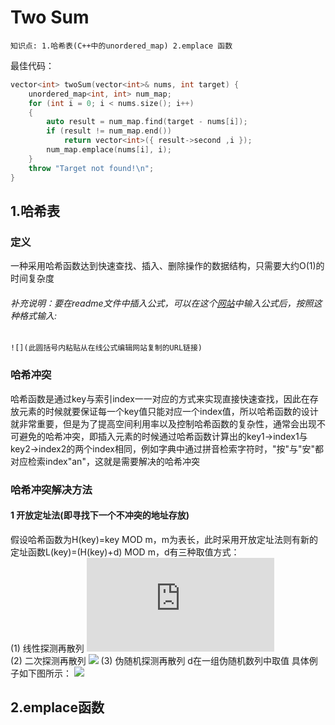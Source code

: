 # Two Sum
`知识点: 1.哈希表(C++中的unordered_map) 2.emplace 函数`

最佳代码：
```cpp
vector<int> twoSum(vector<int>& nums, int target) {
    unordered_map<int, int> num_map;
    for (int i = 0; i < nums.size(); i++)
    {
        auto result = num_map.find(target - nums[i]);
        if (result != num_map.end())
            return vector<int>({ result->second ,i });
        num_map.emplace(nums[i], i);
    }
    throw "Target not found!\n";
}
```
## 1.哈希表
### 定义
一种采用哈希函数达到快速查找、插入、删除操作的数据结构，只需要大约O(1)的时间复杂度
###### 补充说明：要在readme文件中插入公式，可以在这个[网站](https://www.codecogs.com/latex/eqneditor.php"在线LaTeX公式编辑器")中输入公式后，按照这种格式输入:  
`![](此圆括号内粘贴从在线公式编辑网站复制的URL链接)`
### 哈希冲突
哈希函数是通过key与索引index一一对应的方式来实现直接快速查找，因此在存放元素的时候就要保证每一个key值只能对应一个index值，所以哈希函数的设计就非常重要，但是为了提高空间利用率以及控制哈希函数的复杂性，通常会出现不可避免的哈希冲突，即插入元素的时候通过哈希函数计算出的key1->index1与key2->index2的两个index相同，例如字典中通过拼音检索字符时，"按"与"安"都对应检索index"an"，这就是需要解决的哈希冲突
### 哈希冲突解决方法
#### 1 开放定址法(即寻找下一个不冲突的地址存放)
假设哈希函数为H(key)=key MOD m，m为表长，此时采用开放定址法则有新的定址函数L(key)=(H(key)+d) MOD m，d有三种取值方式：  
(1) 线性探测再散列 ![](https://latex.codecogs.com/gif.latex?d=c(constant))  
(2) 二次探测再散列 ![](https://latex.codecogs.com/gif.latex?d=1^{2},-1^{2},2^{2},2^{-2}...)
(3) 伪随机探测再散列 d在一组伪随机数列中取值
具体例子如下图所示：
![](https://bbsmax.ikafan.com/static/L3Byb3h5L2h0dHBzL2ltYWdlczIwMTUuY25ibG9ncy5jb20vYmxvZy83OTkwNTUvMjAxNjEyLzc5OTA1NS0yMDE2MTIyMjE1NDYwODEzNi05NTY5NzU4OTMucG5n.jpg)


## 2.emplace函数

